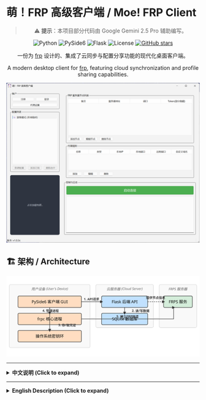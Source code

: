 # 萌！FRP 高级客户端 / Moe! FRP Client

<div align="center">
 
> ⚠️ **提示**：本项目部分代码由 Google Gemini 2.5 Pro 辅助编写。

![Python](https://img.shields.io/badge/Python-3.12%2B-blue?logo=python)
![PySide6](https://img.shields.io/badge/UI-PySide6-orange?logo=qt)
![Flask](https://img.shields.io/badge/Backend-Flask-black?logo=flask)
![License](https://img.shields.io/badge/License-MIT-green)
[![GitHub stars](https://img.shields.io/github/stars/XMZO/MoeFrpClient?style=social)](https://github.com/XMZO/MoeFrpClient/stargazers)

一份为 [frp](https://github.com/fatedier/frp) 设计的、集成了云同步与配置分享功能的现代化桌面客户端。

A modern desktop client for [frp](https://github.com/fatedier/frp), featuring cloud synchronization and profile sharing capabilities.

</div>

![软件截图](assets/screenshot.png)

## 🏗️ 架构 / Architecture

![项目架构图](assets/architecture.svg)

---

<details>
<summary><strong>中文说明 (Click to expand)</strong></summary>

## 简介

**萌！FRP 客户端** 是一个基于 Python 和 PySide6 构建的 `frp` 图形化工具。它旨在提供一个比原生命令行更直观、更易于管理的 `frpc` 操作体验，并引入了**云端同步**和**配置分享**等高级功能，旨在为 `frp` 用户提供一个功能更丰富、操作更便捷的图形化管理方案。

## ✨ 主要功能

### **账户与配置管理**
*   **多模式配置**:
    *   **游客模式**: 无需登录，用于本地临时配置和快速测试。
    *   **云端配置**: 登录后，个人配置将自动与云端服务器同步，实现多设备共享。
    *   **订阅模式**: 支持一键添加他人分享的配置，并能与分享源保持同步更新。
*   **完整的用户系统**: 支持用户注册、登录，并提供安全的、基于令牌的密码重置流程。
*   **强大的分享系统**:
    *   **完整分享**: 分享一个固定的、不可修改的 `frp` 配置包。
    *   **模板分享**: 分享一个可定制的模板，允许订阅者选择节点、自定义本地端口等。
    *   **分享管理**: 用户可以随时查看、管理或撤销自己创建的分享。

### **安全机制**
*   **客户端校验**: 客户端与服务器之间通过版本密钥和核心组件哈希进行严格的双向校验，防止非法客户端接入。
*   **挑战-响应登录**: 登录过程采用动态挑战码 (`Challenge`) 与登录证明 (`Proof`) 机制，有效防御重放攻击。
*   **分层本地加密**: 应用设置和“记住密码”等敏感信息，使用派生自机器唯一ID的密钥进行二次加密后，安全地存储在操作系统的密钥环 (Keyring) 中。
*   **防爆破延时**: 登录时采用基于 **Argon2** 的计算密集型延时，显著增加暴力破解的攻击成本。
*   **服务端安全**: 后端使用强密码哈希（Argon2）并对核心API（如登录、注册）设置了速率限制，以抵御恶意请求。

### **用户体验优化**
*   **智能日志解析**: 自动解析 `frpc` 的原始日志，仅呈现“代理启动成功”、“连接失败”等关键的、结构化的信息。
*   **美观的UI与交互**: 每次启动时从多个在线API源随机获取背景图片，并内置了支持 GIF 动画、无级缩放、拖动平移和右键保存的高级图片查看器。
*   **一键节点测速**: 快速测试所有服务器节点的网络延迟，并直观地在下拉列表中展示结果。
*   **应用级代理**: 支持独立设置客户端自身的网络代理（HTTP/SOCKS5），用于API请求和图片下载，该设置不影响`frp`核心隧道的连接。
*   **灵活的账户管理**: 提供“退出登录”（保留凭证）和“切换账户”（清除凭证）两种退出方式。

## 🚀 部署与使用

### **1. 核心组件说明**
*   **MoeFrpClient.mfc**: 这是 `frpc` 的核心动态链接库。 **你必须提供此文件**，并将其与主程序 `main.py` 放置在同一目录下，客户端才能启动FRP隧道。
*   **server.py**: 这是可选的后端服务器。如果你想拥有自己的账户系统和云同步功能，你需要部署它。如果你只是想连接到一个已有的服务，你则无需关心此文件。
*   **generate_invite_code.py**: 服务端管理工具，用于生成邀请码、管理用户等。

### **2. 服务端部署 (自托管用户)**
```bash
# 1. 进入服务端目录
cd server

# 2. (推荐) 创建并激活虚拟环境
python -m venv venv
# Windows: venv\Scripts\activate | macOS/Linux: source venv/bin/activate

# 3. 安装依赖
pip install -r requirements.txt

# 4. 首次运行会自动初始化数据库
python server.py
```
**管理员设置**: 为了使用重置密码等高级功能，你需要手动为你注册的账户提升权限。使用任何SQLite工具打开 `server/users.db` 文件，并执行：
```sql
UPDATE users SET role = 'admin' WHERE nickname = '你的管理员昵称';
```

### **3. 客户端安装**
```bash
# 1. 克隆本仓库并进入项目根目录
git clone https://github.com/XMZO/MoeFrpClient.git
cd MoeFrpClient

# 2. (推荐) 创建并激活虚拟环境
python -m venv venv
# Windows: venv\Scripts\activate | macOS/Linux: source venv/bin/activate

# 3. 安装依赖
pip install -r requirements.txt

# 4. [可选] 如需使用SOCKS5代理，请额外安装
pip install "requests[socks]"
```

### **4. 客户端配置与运行**
*   **连接自建服务器**: 如果你部署了自己的后端，请修改 `client/config.py` 文件中的 `CLOUD_SERVER_URL` 为你的服务器地址。
*   **启动客户端**: 确保 `MoeFrpClient.mfc` 文件已放置在 `client` 目录下，然后运行：
    ```bash
    python client/main.py
    ```

### **5. 服务端管理**
如果你是服务器管理员，可以使用管理工具与用户和邀请码进行交互：
```bash
# 进入服务端目录
cd server

# 以交互模式启动管理工具
python generate_invite_code.py
```
该工具会提示你输入操作选项，对于重置密码等敏感操作，会要求你使用管理员账户登录以进行授权。

## 🤝 贡献

欢迎任何形式的贡献。如果您有改进建议或发现 Bug，请随时提出 Issue。如果您希望贡献代码，请遵循标准的 Fork & Pull Request 流程。

## 📄 开源许可

本项目基于 [MIT License](LICENSE) 开源。

</details>

---

<details>
<summary><strong>English Description (Click to expand)</strong></summary>

## Introduction

**Moe! FRP Client** is a graphical tool for `frp` built with Python and PySide6. It aims to provide a more intuitive and manageable user experience for `frpc` compared to the native command line, introducing advanced features like **cloud synchronization** and **profile sharing** to provide a more feature-rich and user-friendly graphical management solution for frp users.

## ✨ Key Features

### **Account & Profile Management**
*   **Multi-Mode Configuration**:
    *   **Guest Mode**: No login required for local, temporary configurations and quick testing.
    *   **Cloud Profiles**: After logging in, personal profiles are automatically synchronized with the cloud server for multi-device access.
    *   **Subscription Mode**: Supports one-click subscription to profiles shared by others, with automatic updates from the source.
*   **Complete User System**: Supports user registration, login, and a secure, token-based password reset process.
*   **Powerful Sharing System**:
    *   **Full Share**: Share a fixed, non-editable `frp` configuration package.
    *   **Template Share**: Share a customizable template that allows subscribers to select nodes, define local ports, etc.
    *   **Share Management**: Users can view, manage, or revoke their created shares at any time.

### **Security Mechanisms**
*   **Client Validation**: Strict two-way validation between the client and server using a version secret and core component hash to prevent unauthorized client access.
*   **Challenge-Response Login**: The login process employs a dynamic challenge and proof mechanism to effectively defend against replay attacks.
*   **Hierarchical Local Encryption**: Sensitive information, such as application settings and "Remember Me" credentials, is encrypted with a key derived from a unique machine ID and securely stored in the OS's native Keyring.
*   **Anti-Brute-Force Delay**: A computationally intensive delay based on **Argon2** is implemented during login to significantly increase the cost of brute-force attacks.
*   **Server-Side Safeguards**: The backend uses strong password hashing (Argon2) and rate-limits core APIs (e.g., login, register) to mitigate malicious requests.

### **User Experience Enhancements**
*   **Intelligent Log Parsing**: Automatically parses raw `frpc` logs to present only key, structured information, such as "Proxy started successfully" or "Connection failed".
*   **Aesthetic UI & Interaction**: Fetches a random background image on startup from multiple online API sources and includes an advanced image viewer with GIF support, smooth zooming, panning, and right-click save.
*   **One-Click Node Ping Test**: Quickly tests the network latency of all server nodes and displays the results intuitively in a dropdown list.
*   **Application-Level Proxy**: Supports independent configuration of a network proxy (HTTP/SOCKS5) for the client itself, used for API requests and image downloads, without affecting the core `frp` tunnel connection.
*   **Flexible Account Management**: Differentiates between "Logout" (keeps credentials) and "Switch Account" (clears credentials).

## 🚀 Deployment & Usage

### **1. Core Component Explanation**
*   **MoeFrpClient.mfc**: This is the core dynamic link library for `frpc`. **You must provide this file** and place it in the same directory as the main program (`main.py`) for the client to establish FRP tunnels.
*   **server.py**: This is the optional backend server. You need to deploy it if you want your own account system and cloud sync features. If you are just connecting to an existing service, you can ignore this file.
*   **generate_invite_code.py**: The server management tool for generating invitation codes, managing users, etc.

### **2. Server Deployment (For Self-Hosters)**
```bash
# 1. Navigate to the server directory
cd server

# 2. (Recommended) Create and activate a virtual environment
python -m venv venv
# Windows: venv\Scripts\activate | macOS/Linux: source venv/bin/activate

# 3. Install dependencies
pip install -r requirements.txt

# 4. The database will be initialized on the first run
python server.py
```
**Admin Setup**: To use advanced features like password resets, you need to manually elevate your account's privileges. Open `server/users.db` with any SQLite tool and execute:
```sql
UPDATE users SET role = 'admin' WHERE nickname = 'your_admin_nickname';
```

### **3. Client Installation**
```bash
# 1. Clone this repository and navigate to the project root
git clone https://github.com/XMZO/MoeFrpClient.git
cd MoeFrpClient

# 2. (Recommended) Create and activate a virtual environment
python -m venv venv
# Windows: venv\Scripts\activate | macOS/Linux: source venv/bin/activate

# 3. Install dependencies
pip install -r requirements.txt

# 4. [Optional] For SOCKS5 proxy support, install this extra
pip install "requests[socks]"
```

### **4. Client Configuration & Launch**
*   **Connecting to Your Own Server**: If you've deployed your own backend, edit the `CLOUD_SERVER_URL` in `client/config.py` to your server's address.
*   **Running the Client**: Ensure the `MoeFrpClient.mfc` file is in the `client` directory, then run:
    ```bash
    python client/main.py
    ```

### **5. Server Management**
If you are the server administrator, use the management tool to interact with users and invitation codes:
```bash
# Navigate to the server directory
cd server

# Start the management tool in interactive mode
python generate_invite_code.py
```
The tool will prompt you for actions. For sensitive operations like resetting a password, it will require you to log in with your admin account for authorization.

## 🤝 Contributing

Contributions of any kind are welcome. If you have suggestions for improvement or find a bug, please feel free to open an Issue. If you'd like to contribute code, please follow the standard Fork & Pull Request workflow.

## 📄 License

This project is licensed under the [MIT License](LICENSE).

</details>
